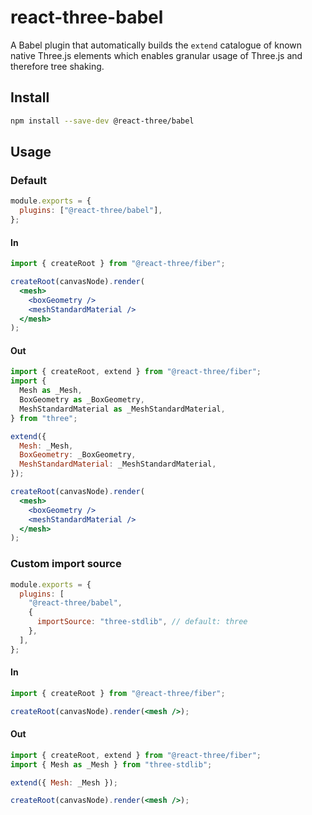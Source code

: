 # react-three-babel

A Babel plugin that automatically builds the `extend` catalogue of known native Three.js elements which enables granular usage of Three.js and therefore tree shaking.

## Install

```bash
npm install --save-dev @react-three/babel
```

## Usage

### Default

```javascript babel.config.js
module.exports = {
  plugins: ["@react-three/babel"],
};
```

#### In

```jsx
import { createRoot } from "@react-three/fiber";

createRoot(canvasNode).render(
  <mesh>
    <boxGeometry />
    <meshStandardMaterial />
  </mesh>
);
```

#### Out

```jsx
import { createRoot, extend } from "@react-three/fiber";
import {
  Mesh as _Mesh,
  BoxGeometry as _BoxGeometry,
  MeshStandardMaterial as _MeshStandardMaterial,
} from "three";

extend({
  Mesh: _Mesh,
  BoxGeometry: _BoxGeometry,
  MeshStandardMaterial: _MeshStandardMaterial,
});

createRoot(canvasNode).render(
  <mesh>
    <boxGeometry />
    <meshStandardMaterial />
  </mesh>
);
```

### Custom import source

```javascript babel.config.js
module.exports = {
  plugins: [
    "@react-three/babel",
    {
      importSource: "three-stdlib", // default: three
    },
  ],
};
```

#### In

```jsx
import { createRoot } from "@react-three/fiber";

createRoot(canvasNode).render(<mesh />);
```

#### Out

```jsx
import { createRoot, extend } from "@react-three/fiber";
import { Mesh as _Mesh } from "three-stdlib";

extend({ Mesh: _Mesh });

createRoot(canvasNode).render(<mesh />);
```
